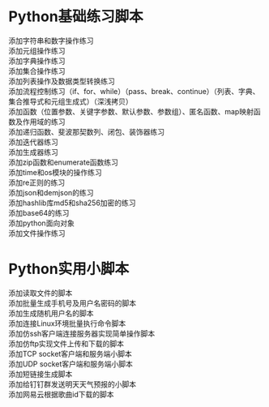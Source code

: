 # Python基础练习脚本
添加字符串和数字操作练习  
添加元组操作练习  
添加字典操作练习  
添加集合操作练习  
添加列表操作及数据类型转换练习  
添加流程控制练习（if、for、while）（pass、break、continue）（列表、字典、集合推导式和元组生成式）（深浅拷贝）  
添加函数（位置参数、关键字参数、默认参数、参数组）、匿名函数、map映射函数及作用域的练习  
添加递归函数、斐波那契数列、闭包、装饰器练习  
添加迭代器练习  
添加生成器练习  
添加zip函数和enumerate函数练习  
添加time和os模块的操作练习  
添加re正则的练习  
添加json和demjson的练习  
添加hashlib库md5和sha256加密的练习  
添加base64的练习  
添加python面向对象  
添加文件操作练习  

# Python实用小脚本
添加读取文件的脚本  
添加批量生成手机号及用户名密码的脚本  
添加生成随机用户名的脚本  
添加连接Linux环境批量执行命令脚本  
添加仿ssh客户端连接服务器实现简单操作脚本  
添加仿ftp实现文件上传和下载的脚本  
添加TCP socket客户端和服务端小脚本  
添加UDP socket客户端和服务端小脚本  
添加短链接生成脚本  
添加给钉钉群发送明天天气预报的小脚本  
添加网易云根据歌曲id下载的脚本  

